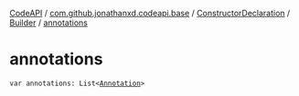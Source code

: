 [CodeAPI](../../../index.md) / [com.github.jonathanxd.codeapi.base](../../index.md) / [ConstructorDeclaration](../index.md) / [Builder](index.md) / [annotations](.)

# annotations

`var annotations: List<`[`Annotation`](../../-annotation/index.md)`>`